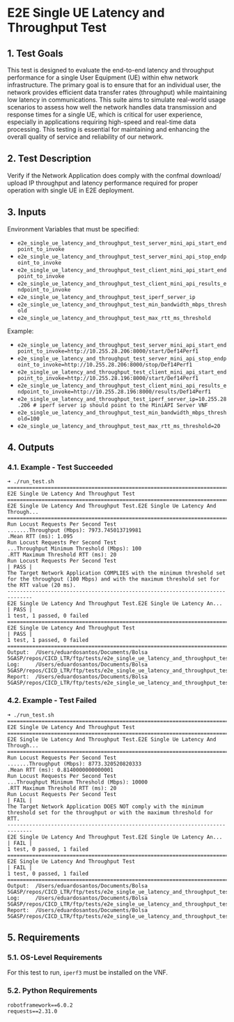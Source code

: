 # E2E Single UE Latency and Throughput Test

## 1. Test Goals

This test is designed to evaluate the end-to-end latency and throughput performance for a single User Equipment (UE) within ehw network infrastructure. The primary goal is to ensure that for an individual user, the network provides efficient data transfer rates (throughput) while maintaining low latency in communications. This suite aims to simulate real-world usage scenarios to assess how well the network handles data transmission and response times for a single UE, which is critical for user experience, especially in applications requiring high-speed and real-time data processing. This testing is essential for maintaining and enhancing the overall quality of service and reliability of our network.

## 2. Test Description

Verify if the Network Application does comply with the confmal download/ upload IP throughput and latency performance required for proper operation with single UE in E2E deployment.

## 3. Inputs

Environment Variables that must be specified:
- `e2e_single_ue_latency_and_throughput_test_server_mini_api_start_endpoint_to_invoke`
- `e2e_single_ue_latency_and_throughput_test_server_mini_api_stop_endpoint_to_invoke`
- `e2e_single_ue_latency_and_throughput_test_client_mini_api_start_endpoint_to_invoke`
- `e2e_single_ue_latency_and_throughput_test_client_mini_api_results_endpoint_to_invoke`
- `e2e_single_ue_latency_and_throughput_test_iperf_server_ip`
- `e2e_single_ue_latency_and_throughput_test_min_bandwidth_mbps_threshold`
- `e2e_single_ue_latency_and_throughput_test_max_rtt_ms_threshold`

Example:
- `e2e_single_ue_latency_and_throughput_test_server_mini_api_start_endpoint_to_invoke=http://10.255.28.206:8000/start/Def14Perf1`
- `e2e_single_ue_latency_and_throughput_test_server_mini_api_stop_endpoint_to_invoke=http://10.255.28.206:8000/stop/Def14Perf1`
- `e2e_single_ue_latency_and_throughput_test_client_mini_api_start_endpoint_to_invoke=http://10.255.28.196:8000/start/Def14Perf1`
- `e2e_single_ue_latency_and_throughput_test_client_mini_api_results_endpoint_to_invoke=http://10.255.28.196:8000/results/Def14Perf1`
- `e2e_single_ue_latency_and_throughput_test_iperf_server_ip=10.255.28.206 # iperf server ip should point to the MiniAPI Server VNF`
- `e2e_single_ue_latency_and_throughput_test_min_bandwidth_mbps_threshold=100`
- `e2e_single_ue_latency_and_throughput_test_max_rtt_ms_threshold=20`

## 4. Outputs

### 4.1. Example - Test Succeeded

```
➜ ./run_test.sh
==============================================================================
E2E Single Ue Latency And Throughput Test
==============================================================================
E2E Single Ue Latency And Throughput Test.E2E Single Ue Latency And Through...
==============================================================================
Run Locust Requests Per Second Test                                   .......Throughput (Mbps): 7973.745013719981
.Mean RTT (ms): 1.095
Run Locust Requests Per Second Test                                   ...Throughput Minimum Threshold (Mbps): 100
.RTT Maximum Threshold RTT (ms): 20
Run Locust Requests Per Second Test                                   | PASS |
The Target Network Application COMPLIES with the minimum threshold set for the throughput (100 Mbps) and with the maximum threshold set for the RTT value (20 ms).
------------------------------------------------------------------------------
E2E Single Ue Latency And Throughput Test.E2E Single Ue Latency An... | PASS |
1 test, 1 passed, 0 failed
==============================================================================
E2E Single Ue Latency And Throughput Test                             | PASS |
1 test, 1 passed, 0 failed
==============================================================================
Output:  /Users/eduardosantos/Documents/Bolsa 5GASP/repos/CICD_LTR/ftp/tests/e2e_single_ue_latency_and_throughput_test/output.xml
Log:     /Users/eduardosantos/Documents/Bolsa 5GASP/repos/CICD_LTR/ftp/tests/e2e_single_ue_latency_and_throughput_test/log.html
Report:  /Users/eduardosantos/Documents/Bolsa 5GASP/repos/CICD_LTR/ftp/tests/e2e_single_ue_latency_and_throughput_test/report.html
```

### 4.2. Example - Test Failed

```
➜ ./run_test.sh
==============================================================================
E2E Single Ue Latency And Throughput Test
==============================================================================
E2E Single Ue Latency And Throughput Test.E2E Single Ue Latency And Through...
==============================================================================
Run Locust Requests Per Second Test                                   .......Throughput (Mbps): 8773.320520820333
.Mean RTT (ms): 0.8140000000000001
Run Locust Requests Per Second Test                                   ...Throughput Minimum Threshold (Mbps): 10000
.RTT Maximum Threshold RTT (ms): 20
Run Locust Requests Per Second Test                                   | FAIL |
The Target Network Application DOES NOT comply with the minimum threshold set for the throughput or with the maximum threshold for RTT.
------------------------------------------------------------------------------
E2E Single Ue Latency And Throughput Test.E2E Single Ue Latency An... | FAIL |
1 test, 0 passed, 1 failed
==============================================================================
E2E Single Ue Latency And Throughput Test                             | FAIL |
1 test, 0 passed, 1 failed
==============================================================================
Output:  /Users/eduardosantos/Documents/Bolsa 5GASP/repos/CICD_LTR/ftp/tests/e2e_single_ue_latency_and_throughput_test/output.xml
Log:     /Users/eduardosantos/Documents/Bolsa 5GASP/repos/CICD_LTR/ftp/tests/e2e_single_ue_latency_and_throughput_test/log.html
Report:  /Users/eduardosantos/Documents/Bolsa 5GASP/repos/CICD_LTR/ftp/tests/e2e_single_ue_latency_and_throughput_test/report.html
```

## 5. Requirements

### 5.1. OS-Level Requirements

For this test to run, `iperf3` must be installed on the VNF.

### 5.2. Python Requirements

```
robotframework==6.0.2
requests==2.31.0
```